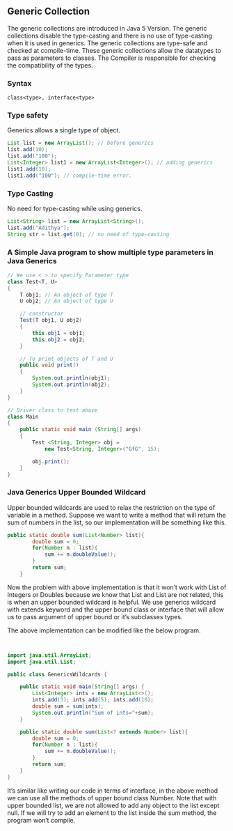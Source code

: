 ## Generic Collection
The generic collections are introduced in Java 5 Version. The generic collections disable the type-casting and there is no use of type-casting when it is used in generics. The generic collections are type-safe and checked at compile-time. These generic collections allow the datatypes to pass as parameters to classes. The Compiler is responsible for checking the compatibility of the types.

### Syntax
```
class<type>, interface<type>
```
### Type safety
Generics allows a single type of object.
```java
List list = new ArrayList(); // before generics
list.add(10);
list.add("100");
List<Integer> list1 = new ArrayList<Integer>(); // adding generics
list1.add(10);
list1.add("100"); // compile-time error.
```

### Type Casting
No need for type-casting while using generics.

```java
List<String> list = new ArrayList<String>();
list.add("Adithya");
String str = list.get(0); // no need of type-casting
```


### A Simple Java program to show multiple type parameters in Java Generics

```java
// We use < > to specify Parameter type
class Test<T, U>
{
	T obj1; // An object of type T
	U obj2; // An object of type U

	// constructor
	Test(T obj1, U obj2)
	{
		this.obj1 = obj1;
		this.obj2 = obj2;
	}

	// To print objects of T and U
	public void print()
	{
		System.out.println(obj1);
		System.out.println(obj2);
	}
}

// Driver class to test above
class Main
{
	public static void main (String[] args)
	{
		Test <String, Integer> obj =
			new Test<String, Integer>("GfG", 15);

		obj.print();
	}
}
```
### Java Generics Upper Bounded Wildcard
Upper bounded wildcards are used to relax the restriction on the type of variable in a method. Suppose we want to write a method that will return the sum of numbers in the list, so our implementation will be something like this.

```java
public static double sum(List<Number> list){
		double sum = 0;
		for(Number n : list){
			sum += n.doubleValue();
		}
		return sum;
	}
```	

Now the problem with above implementation is that it won’t work with List of Integers or Doubles because we know that List<Integer> and List<Double> are not related, this is when an upper bounded wildcard is helpful. We use generics wildcard with extends keyword and the upper bound class or interface that will allow us to pass argument of upper bound or it’s subclasses types.

The above implementation can be modified like the below program.


```java


import java.util.ArrayList;
import java.util.List;

public class GenericsWildcards {

	public static void main(String[] args) {
		List<Integer> ints = new ArrayList<>();
		ints.add(3); ints.add(5); ints.add(10);
		double sum = sum(ints);
		System.out.println("Sum of ints="+sum);
	}

	public static double sum(List<? extends Number> list){
		double sum = 0;
		for(Number n : list){
			sum += n.doubleValue();
		}
		return sum;
	}
}
```
It’s similar like writing our code in terms of interface, in the above method we can use all the methods of upper bound class Number. Note that with upper bounded list, we are not allowed to add any object to the list except null. If we will try to add an element to the list inside the sum method, the program won’t compile.
